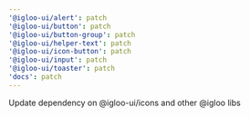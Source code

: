 ```yaml
---
'@igloo-ui/alert': patch
'@igloo-ui/button': patch
'@igloo-ui/button-group': patch
'@igloo-ui/helper-text': patch
'@igloo-ui/icon-button': patch
'@igloo-ui/input': patch
'@igloo-ui/toaster': patch
'docs': patch
---
```


Update dependency on @igloo-ui/icons and other @igloo libs
